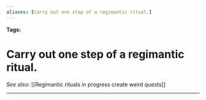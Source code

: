 ```yaml
---
aliases: [Carry out one step of a regimantic ritual.]
---
```


**Tags:** 
# Carry out one step of a regimantic ritual.
*See also:* [[Regimantic rituals in progress create weird quests]]
___
